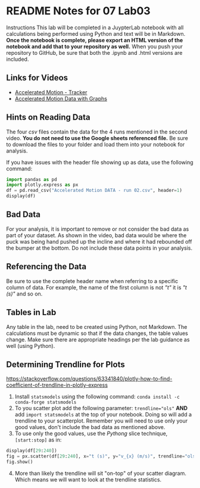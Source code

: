# README Notes for 07 Lab03

Instructions
This lab will be completed in a JuypterLab notebook with all calculations being performed using Python and text will be in Markdown. **Once the notebook is complete, please export an HTML version of the notebook and add that to your repository as well.** When you push your repository to GitHub, be sure that both the .ipynb and .html versions are included.


## Links for Videos
* [Accelerated Motion - Tracker](https://www.youtube.com/watch?v=PSRaSouIm6M)
* [Accelerated Motion Data with Graphs](https://www.youtube.com/watch?v=tKaLO0VD7wA)


## Hints on Reading Data
The four *csv* files contain the data for the 4 runs mentioned in the second video. **You do not need to use the Google sheets referenced file.** Be sure to download the files to your folder and load them into your notebook for analysis.

If you have issues with the header file showing up as data, use the following command:
```python
import pandas as pd
import plotly.express as px
df = pd.read_csv("Accelerated Motion DATA - run 02.csv", header=1)
display(df)
```

## Bad Data
For your analysis, it is important to remove or not consider the bad data as part of your dataset. As shown in the video, bad data would be where the puck was being hand pushed up the incline and where it had rebounded off the bumper at the bottom. Do not include these data points in your analysis.

## Referencing the Data
Be sure to use the complete header name when referring to a specific column of data. For example, the name of the first column is not *"t"* it is *"t (s)"* and so on.

## Tables in Lab
Any table in the lab, need to be created using Python, not Markdown. The calculations must be dynamic so that if the data changes, the table values change. Make sure there are appropriate headings per the lab guidance as well (using Python).

## Determining Trendline for Plots
https://stackoverflow.com/questions/63341840/plotly-how-to-find-coefficient-of-trendline-in-plotly-express
1. Install `statsmodels` using the following command: `conda install -c conda-forge statsmodels`
2. To you scatter plot add the following parameter: `trendline="ols"` **AND** add `import statsmodels` at the top of your notebook. Doing so will add a trendline to your scatterplot. Remember you will need to use only your good values, don't include the bad data as mentioned above.
3. To use only the good values, use the *Pythong* slice technique, `[start:stop]` as in:
```python
display(df[29:240])
fig = px.scatter(df[29:240], x="t (s)", y="v_{x} (m/s)", trendline="ols")
fig.show()
```
4. More than likely the trendline will sit "on-top" of your scatter diagram. Which means we will want to look at the trendline statistics.

